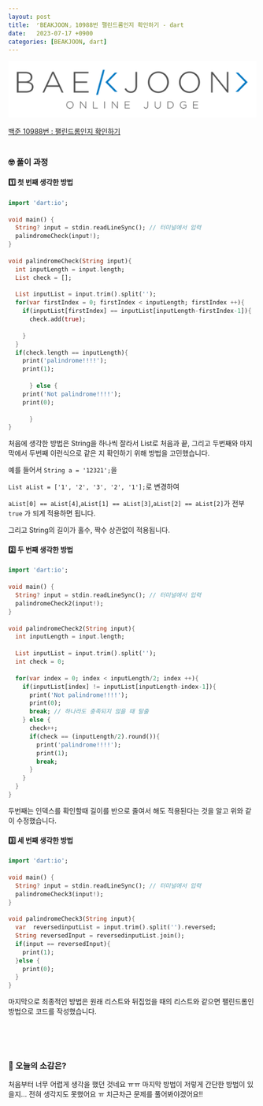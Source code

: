 ```yaml
---
layout: post
title:  ⌜BEAKJOON⌟ 10988번 팰린드롬인지 확인하기 - dart
date:   2023-07-17 +0900
categories: [BEAKJOON, dart]
---
```

<center>
  <img src="https://github.com/201960003/study_blog/blob/main/img/post18/logo%402x.png?raw=true" alt="main 사진">
</center>

[백준 10988번 : 팰린드롬인지 확인하기](https://www.acmicpc.net/problem/10988)
<br><br>

### 🤓 풀이 과정 

#### 1️⃣ 첫 번째 생각한 방법
```dart
import 'dart:io';

void main() {
  String? input = stdin.readLineSync(); // 터미널에서 입력
  palindromeCheck(input!);
}

void palindromeCheck(String input){
  int inputLength = input.length;
  List check = [];

  List inputList = input.trim().split('');
  for(var firstIndex = 0; firstIndex < inputLength; firstIndex ++){
    if(inputList[firstIndex] == inputList[inputLength-firstIndex-1]){
      check.add(true);
      
    }
  }
  if(check.length == inputLength){
    print('palindrome!!!!');
    print(1);

      } else {
    print('Not palindrome!!!!');
    print(0);
        
      }
}
```
처음에 생각한 방법은 String을 하나씩 잘라서 List로 처음과 끝, 그리고 두번째와 마지막에서 두번째 이런식으로 같은 지 확인하기 위해 방법을 고민했습니다.

예를 들어서
``String a = '12321';``을


``List aList = ['1', '2', '3', '2', '1'];``로 변경하여


``aList[0] == aList[4]``,``aList[1] == aList[3]``,``aList[2] == aList[2]``가 전부 ``true`` 가 되게 적용하면 됩니다.

그리고 String의 길이가 홀수, 짝수 상관없이 적용됩니다.


#### 2️⃣ 두 번째 생각한 방법
```dart
import 'dart:io';

void main() {
  String? input = stdin.readLineSync(); // 터미널에서 입력
  palindromeCheck2(input!);
}

void palindromeCheck2(String input){
  int inputLength = input.length;

  List inputList = input.trim().split('');
  int check = 0;
  
  for(var index = 0; index < inputLength/2; index ++){
    if(inputList[index] != inputList[inputLength-index-1]){
      print('Not palindrome!!!!');
      print(0);
      break; // 하나라도 충족되지 않을 때 탈출
    } else {
      check++;
      if(check == (inputLength/2).round()){
        print('palindrome!!!!');
        print(1);
        break; 
      }    
    }
  }
}
```

두번째는 인덱스를 확인할때 길이를 반으로 줄여서 해도 적용된다는 것을 알고 위와 같이 수정했습니다.


#### 3️⃣ 세 번째 생각한 방법
```dart
import 'dart:io';

void main() {
  String? input = stdin.readLineSync(); // 터미널에서 입력
  palindromeCheck3(input!);
}

void palindromeCheck3(String input){
  var  reversedinputList = input.trim().split('').reversed;
  String reversedInput = reversedinputList.join();
  if(input == reversedInput){
    print(1);
  }else {
    print(0);
  }
}
```

마지막으로 최종적인 방법은 원래 리스트와 뒤집었을 때의 리스트와 같으면 팰린드롬인 방법으로 코드를 작성했습니다.

<br><br><br>

### 🧐 오늘의 소감은?
처음부터 너무 어렵게 생각을 했던 것네요 ㅠㅠ 마지막 방법이 저렇게 간단한 방법이 있을지... 전혀 생각지도 못했어요 ㅠ 치근차근 문제를 풀어봐야겠어요!!
<br>